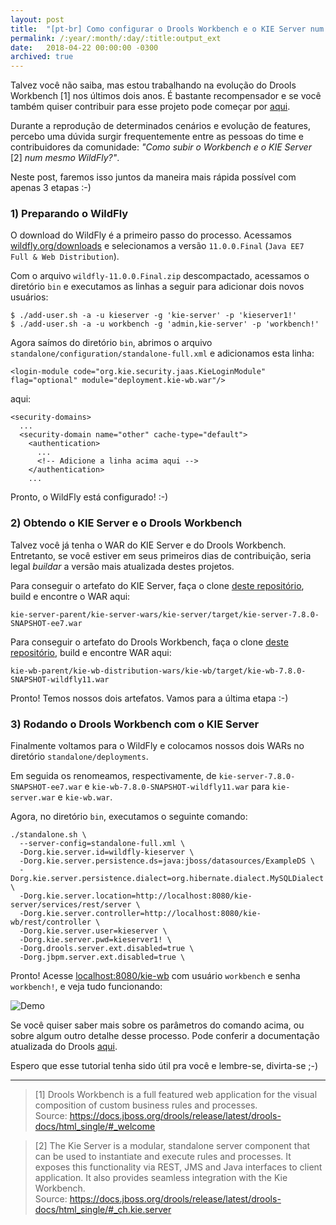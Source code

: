 ```yaml
---
layout: post
title:  "[pt-br] Como configurar o Drools Workbench e o KIE Server num mesmo WildFly"
permalink: /:year/:month/:day/:title:output_ext
date:   2018-04-22 00:00:00 -0300
archived: true
---
```


Talvez você não saiba, mas estou trabalhando na evolução do Drools Workbench [1] nos últimos dois anos. É bastante recompensador e se você também quiser contribuir para esse projeto pode começar por [aqui](https://github.com/kiegroup/droolsjbpm-build-bootstrap/blob/master/README.md).

Durante a reprodução de determinados cenários e evolução de features, percebo uma dúvida surgir frequentemente entre as pessoas do time e contribuidores da comunidade: _"Como subir o Workbench e o KIE Server_ [2] _num mesmo WildFly?"_.

Neste post, faremos isso juntos da maneira mais rápida possível com apenas 3 etapas :-)


### 1) Preparando o WildFly

O download do WildFly é a primeiro passo do processo. Acessamos [wildfly.org/downloads](http://wildfly.org/downloads) e selecionamos a versão `11.0.0.Final` (`Java EE7 Full & Web Distribution`).

Com o arquivo `wildfly-11.0.0.Final.zip` descompactado, acessamos o diretório `bin` e executamos as linhas a seguir para adicionar dois novos usuários:
```
$ ./add-user.sh -a -u kieserver -g 'kie-server' -p 'kieserver1!'
$ ./add-user.sh -a -u workbench -g 'admin,kie-server' -p 'workbench!'
```

Agora saímos do diretório `bin`, abrimos o arquivo `standalone/configuration/standalone-full.xml` e adicionamos esta linha:
```
<login-module code="org.kie.security.jaas.KieLoginModule" flag="optional" module="deployment.kie-wb.war"/>
```
aqui:
```
<security-domains>
  ...
  <security-domain name="other" cache-type="default">
    <authentication>
      ...
      <!-- Adicione a linha acima aqui -->
    </authentication>
    ...
```

Pronto, o WildFly está configurado! :-)


### 2) Obtendo o KIE Server e o Drools Workbench

Talvez você já tenha o WAR do KIE Server e do Drools Workbench. Entretanto, se você estiver em seus primeiros dias de contribuição, seria legal _buildar_ a versão mais atualizada destes projetos.

Para conseguir o artefato do KIE Server, faça o clone [deste repositório](https://github.com/kiegroup/droolsjbpm-integration), build e encontre o WAR aqui:
```
kie-server-parent/kie-server-wars/kie-server/target/kie-server-7.8.0-SNAPSHOT-ee7.war
```
Para conseguir o artefato do Drools Workbench, faça o clone [deste repositório](https://github.com/kiegroup/kie-wb-distributions), build e encontre WAR aqui:
```
kie-wb-parent/kie-wb-distribution-wars/kie-wb/target/kie-wb-7.8.0-SNAPSHOT-wildfly11.war
```

Pronto! Temos nossos dois artefatos. Vamos para a última etapa :-)

### 3) Rodando o Drools Workbench com o KIE Server

Finalmente voltamos para o WildFly e colocamos nossos dois WARs no diretório `standalone/deployments`.

Em seguida os renomeamos, respectivamente, de `kie-server-7.8.0-SNAPSHOT-ee7.war` e `kie-wb-7.8.0-SNAPSHOT-wildfly11.war` para `kie-server.war` e `kie-wb.war`.

Agora, no diretório `bin`, executamos o seguinte comando:
```
./standalone.sh \
  --server-config=standalone-full.xml \
  -Dorg.kie.server.id=wildfly-kieserver \
  -Dorg.kie.server.persistence.ds=java:jboss/datasources/ExampleDS \
  -Dorg.kie.server.persistence.dialect=org.hibernate.dialect.MySQLDialect \
  -Dorg.kie.server.location=http://localhost:8080/kie-server/services/rest/server \
  -Dorg.kie.server.controller=http://localhost:8080/kie-wb/rest/controller \
  -Dorg.kie.server.user=kieserver \
  -Dorg.kie.server.pwd=kieserver1! \
  -Dorg.drools.server.ext.disabled=true \
  -Dorg.jbpm.server.ext.disabled=true \
```

Pronto! Acesse [localhost:8080/kie-wb](http://localhost:8080/kie-wb) com usuário `workbench` e senha `workbench!`, e veja tudo funcionando:

![Demo](/assets/wildfly-02-22.gif "Demo")

Se você quiser saber mais sobre os parâmetros do comando acima, ou sobre algum outro detalhe desse processo. Pode conferir a documentação atualizada do Drools [aqui](https://docs.jboss.org/drools/release/latest/drools-docs/html_single).

Espero que esse tutorial tenha sido útil pra você e lembre-se, divirta-se ;-)

---

> [1] Drools Workbench is a full featured web application for the visual composition of custom business rules and processes.
> <br />Source: https://docs.jboss.org/drools/release/latest/drools-docs/html_single/#_welcome

> [2] The Kie Server is a modular, standalone server component that can be used to instantiate and execute rules and processes. It exposes this functionality via REST, JMS and Java interfaces to client application. It also provides seamless integration with the Kie Workbench.
> <br />Source: https://docs.jboss.org/drools/release/latest/drools-docs/html_single/#_ch.kie.server

